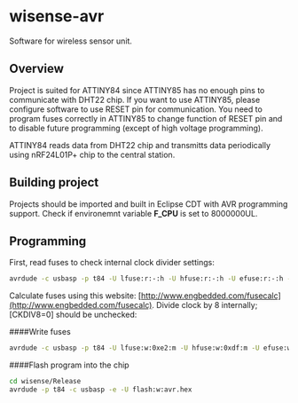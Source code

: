wisense-avr
===========

Software for wireless sensor unit.

Overview
------------------
Project is suited for ATTINY84 since ATTINY85 has no enough pins to communicate with DHT22 chip.
If you want to use ATTINY85, please configure software to use RESET pin for communication.
You need to program fuses correctly in ATTINY85 to change function of RESET pin and to disable
future programming (except of high voltage programming).

ATTINY84 reads data from DHT22 chip and transmitts data periodically using nRF24L01P+ chip to the central station.


Building project
------------------

Projects should be imported and built in Eclipse CDT with AVR programming support.
Check if environemnt variable **F_CPU** is set to 8000000UL.


Programming
------------------

First, read fuses to check internal clock divider settings:

```bash
avrdude -c usbasp -p t84 -U lfuse:r:-:h -U hfuse:r:-:h -U efuse:r:-:h -U lock:r:-:h -v
```

Calculate fuses using this website: [http://www.engbedded.com/fusecalc](http://www.engbedded.com/fusecalc).
Divide clock by 8 internally; [CKDIV8=0] should be unchecked:

####Write fuses

```bash
avrdude -c usbasp -p t84 -U lfuse:w:0xe2:m -U hfuse:w:0xdf:m -U efuse:w:0xff:m
```

####Flash program into the chip

```bash
cd wisense/Release
avrdude -p t84 -c usbasp -e -U flash:w:avr.hex
```
